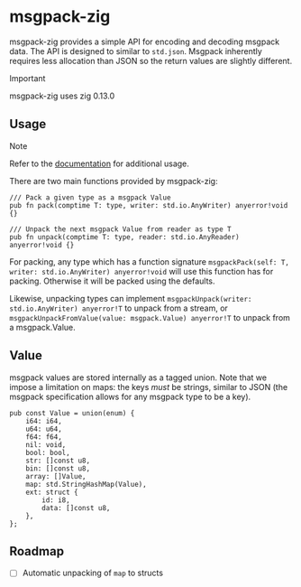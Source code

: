 # msgpack-zig

msgpack-zig provides a simple API for encoding and decoding msgpack data. The
API is designed to similar to `std.json`. Msgpack inherently requires less
allocation than JSON so the return values are slightly different.

> [!IMPORTANT]
> msgpack-zig uses zig 0.13.0

## Usage

> [!NOTE]
> Refer to the [documentation](https://github.com/rockorager/msgpack-zig) for additional usage.

There are two main functions provided by msgpack-zig:

```zig
/// Pack a given type as a msgpack Value
pub fn pack(comptime T: type, writer: std.io.AnyWriter) anyerror!void {}

/// Unpack the next msgpack Value from reader as type T
pub fn unpack(comptime T: type, reader: std.io.AnyReader) anyerror!void {}
```

For packing, any type which has a function signature `msgpackPack(self: T,
writer: std.io.AnyWriter) anyerror!void` will use this function has for packing.
Otherwise it will be packed using the defaults.

Likewise, unpacking types can implement `msgpackUnpack(writer: std.io.AnyWriter) anyerror!T` to unpack from a stream, or `msgpackUnpackFromValue(value: msgpack.Value) anyerror!T` to unpack from a msgpack.Value.

## Value

msgpack values are stored internally as a tagged union. Note that we impose a
limitation on maps: the keys *must* be strings, similar to JSON (the msgpack
specification allows for any msgpack type to be a key).

```zig
pub const Value = union(enum) {
    i64: i64,
    u64: u64,
    f64: f64,
    nil: void,
    bool: bool,
    str: []const u8,
    bin: []const u8,
    array: []Value,
    map: std.StringHashMap(Value),
    ext: struct {
        id: i8,
        data: []const u8,
    },
};
```

## Roadmap

- [ ] Automatic unpacking of `map` to structs
